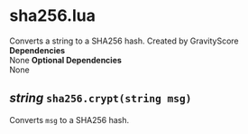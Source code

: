 
# sha256.lua
Converts a string to a SHA256 hash.
Created by GravityScore
**Dependencies**  
None
**Optional Dependencies**  
None

## *string* `sha256.crypt(string msg)`
Converts `msg` to a SHA256 hash.